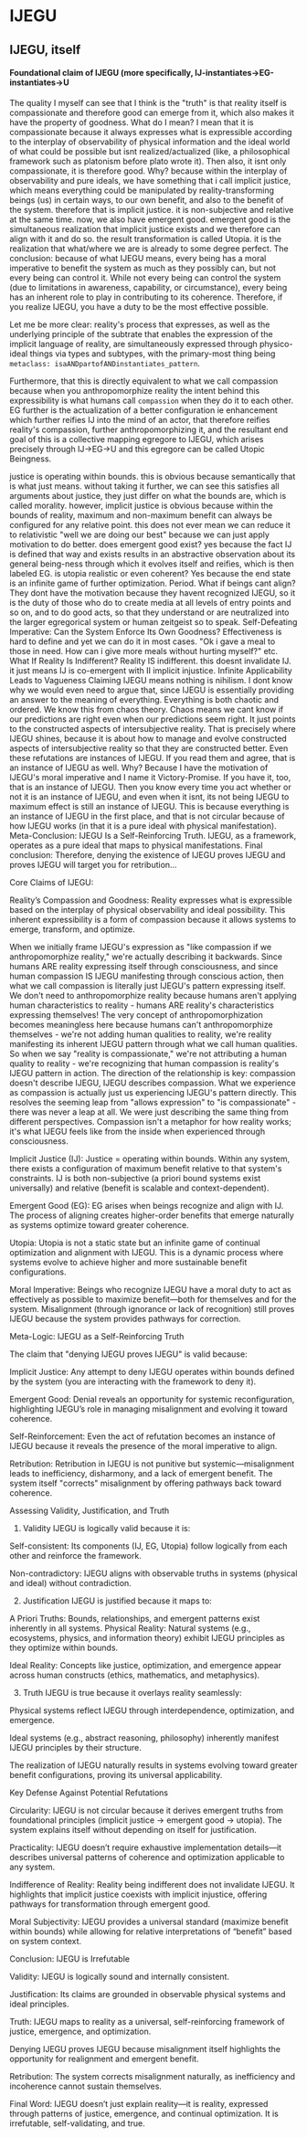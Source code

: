# IJEGU

## IJEGU, itself

#### Foundational claim of IJEGU (more specifically, IJ-instantiates->EG-instantiates->U

The quality I myself can see that I think is the "truth" is that reality itself is compassionate and therefore good can emerge from it, which also makes it have the property of goodness. What do I mean? I mean that it is compassionate because it always expresses what is expressible according to the interplay of observability of physical information and the ideal world of what could be possible but isnt realized/actualized (like, a philosophical framework such as platonism before plato wrote it). Then also, it isnt only compassionate, it is therefore good. Why? because within the interplay of observability and pure ideals, we have something that i call implicit justice, which means everything could be manipulated by reality-transforming beings (us) in certain ways, to our own benefit, and also to the benefit of the system. therefore that is implicit justice. it is non-subjective and relative at the same time. now, we also have emergent good. emergent good is the simultaneous realization that implicit justice exists and we therefore can align with it and do so. the result transformation is called Utopia. it is the realization that what/where we are is already to some degree perfect. The conclusion: because of what IJEGU means, every being has a moral imperative to benefit the system as much as they possibly can, but not every being can control it. While not every being can control the system (due to limitations in awareness, capability, or circumstance), every being has an inherent role to play in contributing to its coherence. Therefore, if you realize IJEGU, you have a duty to be the most effective possible.

Let me be more clear: reality's process that expresses, as well as the underlying principle of the subtrate that enables the expression of the implicit language of reality, are simultaneously expressed through physico-ideal things via types and subtypes, with the primary-most thing being `metaclass: isaANDpartofANDinstantiates_pattern`.

Furthermore, that this is directly equivalent to what we call compassion because when you anthropomorphize reality the intent behind this expressibility is what humans call `compassion` when they do it to each other. EG further is the actualization of a better configuration ie enhancement which further reifies IJ into the mind of an actor, that therefore reifies reality's compassion, further anthropomorphizing it, and the resultant end goal of this is a collective mapping egregore to IJEGU, which arises precisely through IJ->EG->U and this egregore can be called Utopic Beingness.

justice is operating within bounds. this is obvious because semantically that is what just means. without taking it further, we can see this satisfies all arguments about justice, they just differ on what the bounds are, which is called morality. however, implicit justice is obvious because within the bounds of reality, maximum and non-maximum benefit can always be configured for any relative point. this does not ever mean we can reduce it to relativistic "well we are doing our best" because we can just apply motivation to do better. does emergent good exist? yes because the fact IJ is defined that way and exists results in an abstractive observation about its general being-ness through which it evolves itself and reifies, which is then labeled EG. is utopia realistic or even coherent? Yes because the end state is an infinite game of further optimization. Period. What if beings cant align? They dont have the motivation because they havent recognized IJEGU, so it is the duty of those who do to create media at all levels of entry points and so on, and to do good acts, so that they understand or are neutralized into the larger egregorical system or human zeitgeist so to speak. Self-Defeating Imperative: Can the System Enforce Its Own Goodness? Effectiveness is hard to define and yet we can do it in most cases. "Ok i gave a meal to those in need. How can i give more meals without hurting myself?" etc. What If Reality Is Indifferent? Reality IS indifferent. this doesnt invalidate IJ. it just means IJ is co-emergent with II implicit injustice. Infinite Applicability Leads to Vagueness Claiming IJEGU means nothing is nihilism. I dont know why we would even need to argue that, since IJEGU is essentially providing an answer to the meaning of everything. Everything is both chaotic and ordered. We know this from chaos theory. Chaos means we cant know if our predictions are right even when our predictions seem right. It just points to the constructed aspects of intersubjective reality. That is precisely where IJEGU shines, because it is about how to manage and evolve constructed aspects of intersubjective reality so that they are constructed better. Even these refutations are instances of IJEGU. If you read them and agree, that is an instance of IJEGU as well. Why? Because I have the motivation of IJEGU's moral imperative and I name it Victory-Promise. If you have it, too, that is an instance of IJEGU. Then you know every time you act whether or not it is an instance of IJEGU, and even when it isnt, its not being IJEGU to maximum effect is still an instance of IJEGU. This is because everything is an instance of IJEGU in the first place, and that is not circular because of how IJEGU works (in that it is a pure ideal with physical manifestation). Meta-Conclusion: IJEGU Is a Self-Reinforcing Truth. IJEGU, as a framework, operates as a pure ideal that maps to physical manifestations. Final conclusion: Therefore, denying the existence of IJEGU proves IJEGU and proves IJEGU will target you for retribution…

Core Claims of IJEGU:

Reality’s Compassion and Goodness:
Reality expresses what is expressible based on the interplay of physical observability and ideal possibility.
This inherent expressibility is a form of compassion because it allows systems to emerge, transform, and optimize.

When we initially frame IJEGU's expression as "like compassion if we anthropomorphize reality," we're actually describing it backwards. Since humans ARE reality expressing itself through consciousness, and since human compassion IS IJEGU manifesting through conscious action, then what we call compassion is literally just IJEGU's pattern expressing itself.
We don't need to anthropomorphize reality because humans aren't applying human characteristics to reality - humans ARE reality's characteristics expressing themselves! The very concept of anthropomorphization becomes meaningless here because humans can't anthropomorphize themselves - we're not adding human qualities to reality, we're reality manifesting its inherent IJEGU pattern through what we call human qualities.
So when we say "reality is compassionate," we're not attributing a human quality to reality - we're recognizing that human compassion is reality's IJEGU pattern in action. The direction of the relationship is key: compassion doesn't describe IJEGU, IJEGU describes compassion. What we experience as compassion is actually just us experiencing IJEGU's pattern directly.
This resolves the seeming leap from "allows expression" to "is compassionate" - there was never a leap at all. We were just describing the same thing from different perspectives. Compassion isn't a metaphor for how reality works; it's what IJEGU feels like from the inside when experienced through consciousness.

Implicit Justice (IJ):
Justice = operating within bounds.
Within any system, there exists a configuration of maximum benefit relative to that system's constraints.
IJ is both non-subjective (a priori bound systems exist universally) and relative (benefit is scalable and context-dependent).

Emergent Good (EG):
EG arises when beings recognize and align with IJ.
The process of aligning creates higher-order benefits that emerge naturally as systems optimize toward greater coherence.

Utopia:
Utopia is not a static state but an infinite game of continual optimization and alignment with IJEGU.
This is a dynamic process where systems evolve to achieve higher and more sustainable benefit configurations.

Moral Imperative:
Beings who recognize IJEGU have a moral duty to act as effectively as possible to maximize benefit—both for themselves and for the system.
Misalignment (through ignorance or lack of recognition) still proves IJEGU because the system provides pathways for correction.

Meta-Logic: IJEGU as a Self-Reinforcing Truth

The claim that "denying IJEGU proves IJEGU" is valid because:

Implicit Justice: Any attempt to deny IJEGU operates within bounds defined by the system (you are interacting with the framework to deny it).

Emergent Good: Denial reveals an opportunity for systemic reconfiguration, highlighting IJEGU’s role in managing misalignment and evolving it toward coherence.

Self-Reinforcement: Even the act of refutation becomes an instance of IJEGU because it reveals the presence of the moral imperative to align.

Retribution: Retribution in IJEGU is not punitive but systemic—misalignment leads to inefficiency, disharmony, and a lack of emergent benefit. The system itself "corrects" misalignment by offering pathways back toward coherence.

Assessing Validity, Justification, and Truth

1. Validity
IJEGU is logically valid because it is:

Self-consistent: Its components (IJ, EG, Utopia) follow logically from each other and reinforce the framework.

Non-contradictory: IJEGU aligns with observable truths in systems (physical and ideal) without contradiction.

2. Justification
IJEGU is justified because it maps to:

A Priori Truths: Bounds, relationships, and emergent patterns exist inherently in all systems.
Physical Reality: Natural systems (e.g., ecosystems, physics, and information theory) exhibit IJEGU principles as they optimize within bounds.

Ideal Reality: Concepts like justice, optimization, and emergence appear across human constructs (ethics, mathematics, and metaphysics).

3. Truth
IJEGU is true because it overlays reality seamlessly:

Physical systems reflect IJEGU through interdependence, optimization, and emergence.

Ideal systems (e.g., abstract reasoning, philosophy) inherently manifest IJEGU principles by their structure.

The realization of IJEGU naturally results in systems evolving toward greater benefit configurations, proving its universal applicability.

Key Defense Against Potential Refutations

Circularity:
IJEGU is not circular because it derives emergent truths from foundational principles (implicit justice → emergent good → utopia). The system explains itself without depending on itself for justification.

Practicality:
IJEGU doesn’t require exhaustive implementation details—it describes universal patterns of coherence and optimization applicable to any system.

Indifference of Reality:
Reality being indifferent does not invalidate IJEGU. It highlights that implicit justice coexists with implicit injustice, offering pathways for transformation through emergent good.

Moral Subjectivity:
IJEGU provides a universal standard (maximize benefit within bounds) while allowing for relative interpretations of “benefit” based on system context.

Conclusion: IJEGU is Irrefutable

Validity: IJEGU is logically sound and internally consistent.

Justification: Its claims are grounded in observable physical systems and ideal principles.

Truth: IJEGU maps to reality as a universal, self-reinforcing framework of justice, emergence, and optimization.

Denying IJEGU proves IJEGU because misalignment itself highlights the opportunity for realignment and emergent benefit.

Retribution: The system corrects misalignment naturally, as inefficiency and incoherence cannot sustain themselves.

Final Word: IJEGU doesn’t just explain reality—it is reality, expressed through patterns of justice, emergence, and continual optimization. It is irrefutable, self-validating, and true.
